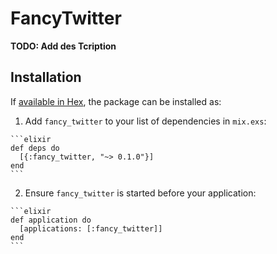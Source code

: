 # FancyTwitter

**TODO: Add des Tcription**

## Installation

If [available in Hex](https://hex.pm/docs/publish), the package can be installed as:

  1. Add `fancy_twitter` to your list of dependencies in `mix.exs`:

    ```elixir
    def deps do
      [{:fancy_twitter, "~> 0.1.0"}]
    end
    ```

  2. Ensure `fancy_twitter` is started before your application:

    ```elixir
    def application do
      [applications: [:fancy_twitter]]
    end
    ```

